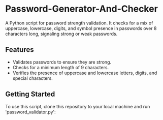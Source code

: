 # Password-Generator-And-Checker
A Python script for password strength validation. It checks for a mix of uppercase, lowercase, digits, and symbol presence in passwords over 8 characters long, signaling strong or weak passwords.


## Features

- Validates passwords to ensure they are strong.
- Checks for a minimum length of 9 characters.
- Verifies the presence of uppercase and lowercase letters, digits, and special characters.

## Getting Started

To use this script, clone this repository to your local machine and run 'password_validator.py':
